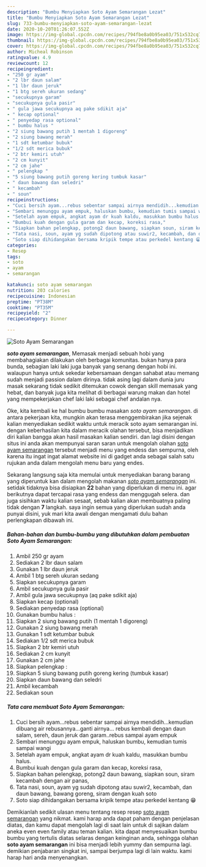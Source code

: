```yaml
---
description: "Bumbu Menyiapkan Soto Ayam Semarangan Lezat"
title: "Bumbu Menyiapkan Soto Ayam Semarangan Lezat"
slug: 733-bumbu-menyiapkan-soto-ayam-semarangan-lezat
date: 2020-10-20T01:26:07.552Z
image: https://img-global.cpcdn.com/recipes/794fbe8a0b95ea03/751x532cq70/soto-ayam-semarangan-foto-resep-utama.jpg
thumbnail: https://img-global.cpcdn.com/recipes/794fbe8a0b95ea03/751x532cq70/soto-ayam-semarangan-foto-resep-utama.jpg
cover: https://img-global.cpcdn.com/recipes/794fbe8a0b95ea03/751x532cq70/soto-ayam-semarangan-foto-resep-utama.jpg
author: Micheal Robinson
ratingvalue: 4.9
reviewcount: 12
recipeingredient:
- "250 gr ayam"
- "2 lbr daun salam"
- "1 lbr daun jeruk"
- "1 btg sereh ukuran sedang"
- "secukupnya garam"
- "secukupnya gula pasir"
- " gula jawa secukupnya aq pake sdikit aja"
- " kecap optional"
- " penyedap rasa optional"
- " bumbu halus "
- "2 siung bawang putih 1 mentah 1 digoreng"
- "2 siung bawang merah"
- "1 sdt ketumbar bubuk"
- "1/2 sdt merica bubuk"
- "2 btr kemiri utuh"
- "2 cm kunyit"
- "2 cm jahe"
- " pelengkap "
- "5 siung bawang putih goreng kering tumbuk kasar"
- " daun bawang dan seledri"
- " kecambah"
- " soun"
recipeinstructions:
- "Cuci bersih ayam...rebus sebentar sampai airnya mendidih...kemudian dibuang air rebusannya...ganti airnya... rebus kembali dengan daun salam, sereh, daun jeruk dan garam..rebus sampai ayam empuk"
- "Sembari menunggu ayam empuk, haluskan bumbu, kemudian tumis sampai wangi"
- "Setelah ayam empuk, angkat ayam dr kuah kaldu, masukkan bumbu halus."
- "Bumbui kuah dengan gula garam dan kecap, koreksi rasa,"
- "Siapkan bahan pelengkap, potong2 daun bawang, siapkan soun, siram kecambah dengan air panas,"
- "Tata nasi, soun, ayam yg sudah dipotong atau suwir2, kecambah, dan daun bawang, bawang goreng, siram dengan kuah soto"
- "Soto siap dihidangakan bersama kripik tempe atau perkedel kentang 😁"
categories:
- Resep
tags:
- soto
- ayam
- semarangan

katakunci: soto ayam semarangan 
nutrition: 203 calories
recipecuisine: Indonesian
preptime: "PT38M"
cooktime: "PT35M"
recipeyield: "2"
recipecategory: Dinner

---
```



![Soto Ayam Semarangan](https://img-global.cpcdn.com/recipes/794fbe8a0b95ea03/751x532cq70/soto-ayam-semarangan-foto-resep-utama.jpg)

<b><i>soto ayam semarangan</i></b>, Memasak menjadi sebuah hobi yang membahagiakan dilakukan oleh berbagai komunitas. bukan hanya para bunda, sebagian laki laki juga banyak yang senang dengan hobi ini. walaupun hanya untuk sekedar kebersamaan dengan sahabat atau memang sudah menjadi passion dalam dirinya. tidak asing lagi dalam dunia juru masak sekarang tidak sedikit ditemukan cowok dengan skill memasak yang hebat, dan banyak juga kita melihat di berbagai warung makan dan hotel yang mempekerjakan chef laki laki sebagai chef andalan nya.

Oke, kita kembali ke hal bumbu bumbu masakan <i>soto ayam semarangan</i>. di antara pekerjaan kita, mungkin akan terasa menggembirakan jika sejenak kalian menyediakan sedikit waktu untuk meracik soto ayam semarangan ini. dengan keberhasilan kita dalam meracik olahan tersebut, bisa menjadikan diri kalian bangga akan hasil masakan kalian sendiri. dan lagi disini dengan situs ini anda akan mempunyai saran saran untuk mengolah olahan <u>soto ayam semarangan</u> tersebut menjadi menu yang endess dan sempurna, oleh karena itu ingat ingat alamat website ini di gadget anda sebagai salah satu rujukan anda dalam mengolah menu baru yang endes.




Sekarang langsung saja kita memulai untuk menyediakan barang barang yang diperuntuk kan dalam mengolah makanan <u><i>soto ayam semarangan</i></u> ini. setidak tidaknya bisa disiapkan <b>22</b> bahan yang diperlukan di menu ini. agar berikutnya dapat tercapai rasa yang endess dan menggugah selera. dan juga sisihkan waktu kalian sesaat, sebab kalian akan membuatnya paling tidak dengan <b>7</b> langkah. saya ingin semua yang diperlukan sudah anda punyai disini, yuk mari kita awali dengan mengamati dulu bahan perlengkapan dibawah ini.

<!--inarticleads1-->

##### Bahan-bahan dan bumbu-bumbu yang dibutuhkan dalam pembuatan Soto Ayam Semarangan:

1. Ambil 250 gr ayam
1. Sediakan 2 lbr daun salam
1. Gunakan 1 lbr daun jeruk
1. Ambil 1 btg sereh ukuran sedang
1. Siapkan secukupnya garam
1. Ambil secukupnya gula pasir
1. Ambil  gula jawa secukupnya (aq pake sdikit aja)
1. Siapkan  kecap (optional)
1. Sediakan  penyedap rasa (optional)
1. Gunakan  bumbu halus :
1. Siapkan 2 siung bawang putih (1 mentah 1 digoreng)
1. Gunakan 2 siung bawang merah
1. Gunakan 1 sdt ketumbar bubuk
1. Sediakan 1/2 sdt merica bubuk
1. Siapkan 2 btr kemiri utuh
1. Sediakan 2 cm kunyit
1. Gunakan 2 cm jahe
1. Siapkan  pelengkap :
1. Siapkan 5 siung bawang putih goreng kering (tumbuk kasar)
1. Siapkan  daun bawang dan seledri
1. Ambil  kecambah
1. Sediakan  soun




<!--inarticleads2-->

##### Tata cara membuat Soto Ayam Semarangan:

1. Cuci bersih ayam...rebus sebentar sampai airnya mendidih...kemudian dibuang air rebusannya...ganti airnya... rebus kembali dengan daun salam, sereh, daun jeruk dan garam..rebus sampai ayam empuk
1. Sembari menunggu ayam empuk, haluskan bumbu, kemudian tumis sampai wangi
1. Setelah ayam empuk, angkat ayam dr kuah kaldu, masukkan bumbu halus.
1. Bumbui kuah dengan gula garam dan kecap, koreksi rasa,
1. Siapkan bahan pelengkap, potong2 daun bawang, siapkan soun, siram kecambah dengan air panas,
1. Tata nasi, soun, ayam yg sudah dipotong atau suwir2, kecambah, dan daun bawang, bawang goreng, siram dengan kuah soto
1. Soto siap dihidangakan bersama kripik tempe atau perkedel kentang 😁




Demikianlah sedikit ulasan menu tentang resep resep <u>soto ayam semarangan</u> yang nikmat. kami harap anda dapat paham dengan penjelasan diatas, dan kamu dapat mengolah lagi di saat lain untuk di sajikan dalam aneka even even family atau teman kalian. kita dapat menyesuaikan bumbu bumbu yang tertulis diatas selaras dengan keinginan anda, sehingga olahan <b>soto ayam semarangan</b> ini bisa menjadi lebih yummy dan sempurna lagi. demikian penjabaran singkat ini, sampai berjumpa lagi di lain waktu. kami harap hari anda menyenangkan.
